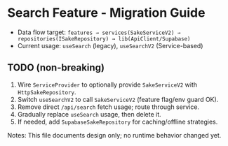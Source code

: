 # Search Feature - Migration Guide

- Data flow target: `features → services(SakeServiceV2) → repositories(ISakeRepository) → lib(ApiClient/Supabase)`
- Current usage: `useSearch` (legacy), `useSearchV2` (Service-based)

## TODO (non-breaking)

1. Wire `ServiceProvider` to optionally provide `SakeServiceV2` with `HttpSakeRepository`.
2. Switch `useSearchV2` to call `SakeServiceV2` (feature flag/env guard OK).
3. Remove direct `/api/search` fetch usage; route through service.
4. Gradually replace `useSearch` usage, then delete it.
5. If needed, add `SupabaseSakeRepository` for caching/offline strategies.

Notes: This file documents design only; no runtime behavior changed yet.
